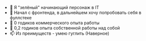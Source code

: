 - 👋 Я "зелёный" начинающий персонаж в IT
- 👀 Начал с фронтенда, в дальнейшем хочу попробовать себя в фуллстеке
- 🌱 0 годиков коммерческого опыта работы
- 💞️ 0,2 годиков опыта собственной работы над собой
- 📫 Из преимуществ - умею гуглить (Наверное)
<!---
VoidRepository/VoidRepository is a ✨ special ✨ repository because its `README.md` (this file) appears on your GitHub profile.
You can click the Preview link to take a look at your changes.
--->
